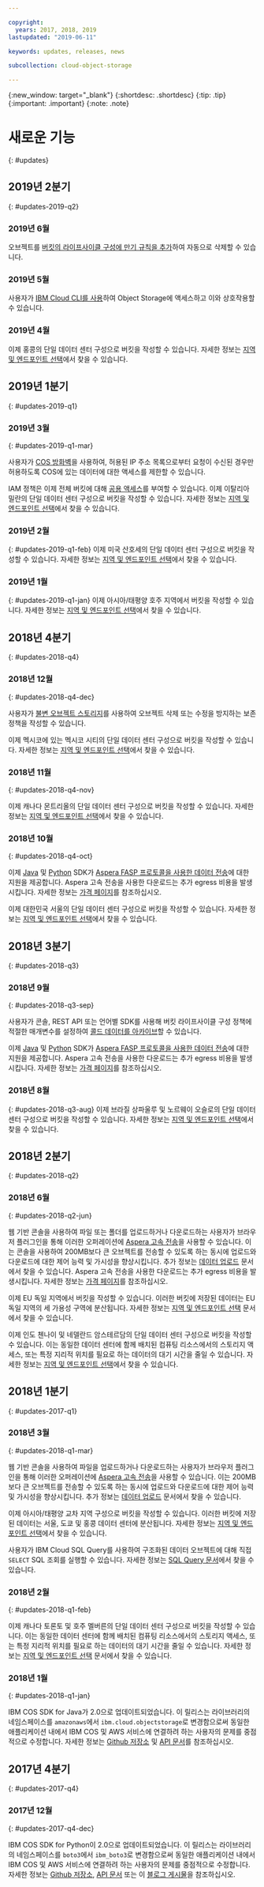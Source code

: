 ```yaml
---

copyright:
  years: 2017, 2018, 2019
lastupdated: "2019-06-11"

keywords: updates, releases, news

subcollection: cloud-object-storage

---
```

{:new_window: target="_blank"}
{:shortdesc: .shortdesc}
{:tip: .tip}
{:important: .important}
{:note: .note}

# 새로운 기능
{: #updates}

## 2019년 2분기
{: #updates-2019-q2}

### 2019년 6월
오브젝트를 [버킷의 라이프사이클 구성에 만기 규칙을 추가](/docs/services/cloud-object-storage?topic=cloud-object-storage-expiry)하여 자동으로 삭제할 수 있습니다. 

### 2019년 5월
사용자가 [IBM Cloud CLI를 사용](/docs/services/cloud-object-storage?topic=cloud-object-storage-ic-use-the-ibm-cli)하여 Object Storage에 액세스하고 이와 상호작용할 수 있습니다. 

### 2019년 4월
이제 홍콩의 단일 데이터 센터 구성으로 버킷을 작성할 수 있습니다. 자세한 정보는 [지역 및 엔드포인트 선택](/docs/services/cloud-object-storage?topic=cloud-object-storage-endpoints)에서 찾을 수 있습니다. 

## 2019년 1분기
{: #updates-2019-q1}

### 2019년 3월
{: #updates-2019-q1-mar}

사용자가 [COS 방화벽](/docs/services/cloud-object-storage?topic=cloud-object-storage-setting-a-firewall#setting-a-firewall)을 사용하여, 허용된 IP 주소 목록으로부터 요청이 수신된 경우만 허용하도록 COS에 있는 데이터에 대한 액세스를 제한할 수 있습니다. 

IAM 정책은 이제 전체 버킷에 대해 [공용 액세스](/docs/services/cloud-object-storage/iam?topic=cloud-object-storage-iam-public-access)를 부여할 수 있습니다.
이제 이탈리아 밀란의 단일 데이터 센터 구성으로 버킷을 작성할 수 있습니다. 자세한 정보는 [지역 및 엔드포인트 선택](/docs/services/cloud-object-storage/basics?topic=cloud-object-storage-endpoints)에서 찾을 수 있습니다. 

### 2019년 2월
{: #updates-2019-q1-feb}
이제 미국 산호세의 단일 데이터 센터 구성으로 버킷을 작성할 수 있습니다. 자세한 정보는 [지역 및 엔드포인트 선택](/docs/services/cloud-object-storage/basics?topic=cloud-object-storage-endpoints)에서 찾을 수 있습니다. 

### 2019년 1월
{: #updates-2019-q1-jan}
이제 아시아/태평양 호주 지역에서 버킷을 작성할 수 있습니다. 자세한 정보는 [지역 및 엔드포인트 선택](/docs/services/cloud-object-storage/basics?topic=cloud-object-storage-endpoints)에서 찾을 수 있습니다. 

## 2018년 4분기
{: #updates-2018-q4}

### 2018년 12월
{: #updates-2018-q4-dec}

사용자가 [불변 오브젝트 스토리지](/docs/services/cloud-object-storage/basics?topic=cloud-object-storage-immutable)를 사용하여 오브젝트 삭제 또는 수정을 방지하는 보존 정책을 작성할 수 있습니다. 

이제 멕시코에 있는 멕시코 시티의 단일 데이터 센터 구성으로 버킷을 작성할 수 있습니다. 자세한 정보는 [지역 및 엔드포인트 선택](/docs/services/cloud-object-storage/basics?topic=cloud-object-storage-endpoints)에서 찾을 수 있습니다. 

### 2018년 11월
{: #updates-2018-q4-nov}

이제 캐나다 몬트리올의 단일 데이터 센터 구성으로 버킷을 작성할 수 있습니다. 자세한 정보는 [지역 및 엔드포인트 선택](/docs/services/cloud-object-storage/basics?topic=cloud-object-storage-endpoints)에서 찾을 수 있습니다. 

### 2018년 10월
{: #updates-2018-q4-oct}

이제 [Java](/docs/services/cloud-object-storage/libraries?topic=cloud-object-storage-java) 및 [Python](/docs/services/cloud-object-storage/libraries?topic=cloud-object-storage-python) SDK가 [Aspera FASP 프로토콜을 사용한 데이터 전송](/docs/services/cloud-object-storage/basics?topic=cloud-object-storage-aspera)에 대한 지원을 제공합니다. Aspera 고속 전송을 사용한 다운로드는 추가 egress 비용을 발생시킵니다. 자세한 정보는 [가격 페이지](https://www.ibm.com/cloud/object-storage)를 참조하십시오. 

이제 대한민국 서울의 단일 데이터 센터 구성으로 버킷을 작성할 수 있습니다. 자세한 정보는 [지역 및 엔드포인트 선택](/docs/services/cloud-object-storage/basics?topic=cloud-object-storage-endpoints)에서 찾을 수 있습니다. 

## 2018년 3분기
{: #updates-2018-q3}

### 2018년 9월
{: #updates-2018-q3-sep}

사용자가 콘솔, REST API 또는 언어별 SDK를 사용해 버킷 라이프사이클 구성 정책에 적절한 매개변수를 설정하여 [콜드 데이터를 아카이브](/docs/services/cloud-object-storage/basics?topic=cloud-object-storage-archive)할 수 있습니다. 

이제 [Java](/docs/services/cloud-object-storage/libraries?topic=cloud-object-storage-java) 및 [Python](/docs/services/cloud-object-storage/libraries?topic=cloud-object-storage-python) SDK가 [Aspera FASP 프로토콜을 사용한 데이터 전송](/docs/services/cloud-object-storage/basics?topic=cloud-object-storage-aspera)에 대한 지원을 제공합니다. Aspera 고속 전송을 사용한 다운로드는 추가 egress 비용을 발생시킵니다. 자세한 정보는 [가격 페이지](https://www.ibm.com/cloud/object-storage)를 참조하십시오. 

### 2018년 8월
{: #updates-2018-q3-aug}
이제 브라질 상파울루 및 노르웨이 오슬로의 단일 데이터 센터 구성으로 버킷을 작성할 수 있습니다. 자세한 정보는 [지역 및 엔드포인트 선택](/docs/services/cloud-object-storage/basics?topic=cloud-object-storage-endpoints)에서 찾을 수 있습니다. 

## 2018년 2분기
{: #updates-2018-q2}

### 2018년 6월
{: #updates-2018-q2-jun}

웹 기반 콘솔을 사용하여 파일 또는 폴더를 업로드하거나 다운로드하는 사용자가 브라우저 플러그인을 통해 이러한 오퍼레이션에 [Aspera 고속 전송](https://www.ibm.com/cloud/high-speed-data-transfer)을 사용할 수 있습니다. 이는 콘솔을 사용하여 200MB보다 큰 오브젝트를 전송할 수 있도록 하는 동시에 업로드와 다운로드에 대한 제어 능력 및 가시성을 향상시킵니다. 추가 정보는 [데이터 업로드](/docs/services/cloud-object-storage/basics?topic=cloud-object-storage-aspera) 문서에서 찾을 수 있습니다. Aspera 고속 전송을 사용한 다운로드는 추가 egress 비용을 발생시킵니다. 자세한 정보는 [가격 페이지](https://www.ibm.com/cloud/object-storage)를 참조하십시오. 


이제 EU 독일 지역에서 버킷을 작성할 수 있습니다. 이러한 버킷에 저장된 데이터는 EU 독일 지역의 세 가용성 구역에 분산됩니다. 자세한 정보는 [지역 및 엔드포인트 선택](/docs/services/cloud-object-storage/basics?topic=cloud-object-storage-endpoints) 문서에서 찾을 수 있습니다. 

이제 인도 첸나이 및 네델란드 암스테르담의 단일 데이터 센터 구성으로 버킷을 작성할 수 있습니다. 이는 동일한 데이터 센터에 함께 배치된 컴퓨팅 리소스에서의 스토리지 액세스, 또는 특정 지리적 위치를 필요로 하는 데이터의 대기 시간을 줄일 수 있습니다. 자세한 정보는 [지역 및 엔드포인트 선택](/docs/services/cloud-object-storage/basics?topic=cloud-object-storage-endpoints)에서 찾을 수 있습니다. 

## 2018년 1분기
{: #updates-2017-q1}

### 2018년 3월
{: #updates-2018-q1-mar}

웹 기반 콘솔을 사용하여 파일을 업로드하거나 다운로드하는 사용자가 브라우저 플러그인을 통해 이러한 오퍼레이션에 [Aspera 고속 전송](https://www.ibm.com/cloud/high-speed-data-transfer)을 사용할 수 있습니다. 이는 200MB보다 큰 오브젝트를 전송할 수 있도록 하는 동시에 업로드와 다운로드에 대한 제어 능력 및 가시성을 향상시킵니다. 추가 정보는 [데이터 업로드](/docs/services/cloud-object-storage/basics?topic=cloud-object-storage-aspera) 문서에서 찾을 수 있습니다. 

이제 아시아/태평양 교차 지역 구성으로 버킷을 작성할 수 있습니다. 이러한 버킷에 저장된 데이터는 서울, 도쿄 및 홍콩 데이터 센터에 분산됩니다. 자세한 정보는 [지역 및 엔드포인트 선택](/docs/services/cloud-object-storage/basics?topic=cloud-object-storage-endpoints)에서 찾을 수 있습니다. 

사용자가 IBM Cloud SQL Query를 사용하여 구조화된 데이터 오브젝트에 대해 직접 `SELECT` SQL 조회를 실행할 수 있습니다. 자세한 정보는 [SQL Query 문서](/docs/services/sql-query?topic=sql-query-overview)에서 찾을 수 있습니다. 

### 2018년 2월
{: #updates-2018-q1-feb}

이제 캐나다 토론토 및 호주 멜버른의 단일 데이터 센터 구성으로 버킷을 작성할 수 있습니다. 이는 동일한 데이터 센터에 함께 배치된 컴퓨팅 리소스에서의 스토리지 액세스, 또는 특정 지리적 위치를 필요로 하는 데이터의 대기 시간을 줄일 수 있습니다. 자세한 정보는 [지역 및 엔드포인트 선택](/docs/services/cloud-object-storage/basics?topic=cloud-object-storage-endpoints) 문서에서 찾을 수 있습니다. 

### 2018년 1월
{: #updates-2018-q1-jan}

IBM COS SDK for Java가 2.0으로 업데이트되었습니다. 이 릴리스는 라이브러리의 네임스페이스를 `amazonaws`에서 `ibm.cloud.objectstorage`로 변경함으로써 동일한 애플리케이션 내에서 IBM COS 및 AWS 서비스에 연결하려 하는 사용자의 문제를 중점적으로 수정합니다. 자세한 정보는 [Github 저장소](https://github.com/IBM/ibm-cos-sdk-java) 및 [API 문서](https://ibm.github.io/ibm-cos-sdk-java/)를 참조하십시오. 

## 2017년 4분기
{: #updates-2017-q4}

### 2017년 12월
{: #updates-2017-q4-dec}

IBM COS SDK for Python이 2.0으로 업데이트되었습니다. 이 릴리스는 라이브러리의 네임스페이스를 `boto3`에서 `ibm_boto3`로 변경함으로써 동일한 애플리케이션 내에서 IBM COS 및 AWS 서비스에 연결하려 하는 사용자의 문제를 중점적으로 수정합니다. 자세한 정보는 [Github 저장소](https://github.com/IBM/ibm-cos-sdk-python), [API 문서](https://ibm.github.io/ibm-cos-sdk-python/) 또는 이 [블로그 게시물](https://www.ibm.com/blogs/bluemix/2017/11/ibm-cloud-object-storage-enhancements-help-companies-better-manage-access-data-app-development-analytics/)을 참조하십시오. 
